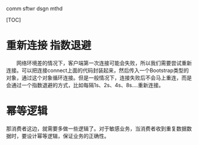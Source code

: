 comm sftwr dsgn mthd



[TOC]

# 重新连接 指数退避

　　网络环境差的情况下，客户端第一次连接可能会失败，所以我们需要尝试重新连接。可以把连接connect上面的代码封装起来，然后传入一个Bootstrap类型的对象，通过这个对象循环连接。但是一般情况下，连接失败后不会马上重连，而是会通过一个指数退避的方式，比如每隔1s、2s、4s、8s....重新连接。


# 幂等逻辑
那消费者这边，就需要多做一些逻辑了。对于敏感业务，当消费者收到重复数据数据时，要设计幂等逻辑，保证业务的正确性。